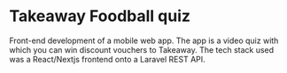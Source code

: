 <!--
  slug: takeaway
  type: fortpolio
  excerptNl: Front-end development van een mobiele web app.
De app is een video-quiz waarmee je kortingsbonnen van Takeaway kunt winnen.
De gebruikte tech-stack was een React/Nextjs-frontend op een Laravel REST API.
  categories: JavaScript, HTML/CSS, framework, mobile
  tags: scrum, React, Sass, Nextjs, Laravel
  clients: Superhero Cheesecake
  collaboration: 
  prizes: 
  images: 
  inCv: true
  inPortfolio: false
  dateFrom: 2020-07-03
  dateTo: 2020-07-24
-->

# Takeaway Foodball quiz

Front-end development of a mobile web app. The app is a video quiz with which you can win discount vouchers to Takeaway.
The tech stack used was a React/Nextjs frontend onto a Laravel REST API.
